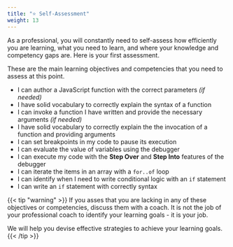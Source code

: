 ```yaml
---
title: "⭐️ Self-Assessment"
weight: 13
---
```


As a professional, you will constantly need to self-assess how efficiently you are learning, what you need to learn, and where your knowledge and competency gaps are. Here is your first assessment.

These are the main learning objectives and competencies that you need to assess at this point.

* I can author a JavaScript function with the correct parameters _(if needed)_
* I have solid vocabulary to correctly explain the syntax of a function
* I can invoke a function I have written and provide the necessary arguments _(if needed)_
* I have solid vocabulary to correctly explain the the invocation of a function and providing arguments
* I can set breakpoints in my code to pause its execution
* I can evaluate the value of variables using the debugger
* I can execute my code with the **Step Over** and **Step Into** features of the debugger
* I can iterate the items in an array with a `for..of` loop
* I can identify when I need to write conditional logic with an `if` statement
* I can write an `if` statement with correctly syntax

{{< tip "warning" >}}
If you asses that you are lacking in any of these objectives or competencies, discuss them with a coach. It is not the job of your professional coach to identify your learning goals - it is your job.

We will help you devise effective strategies to achieve your learning goals.
{{< /tip >}}
